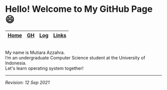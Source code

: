 # Hello! Welcome to My GitHub Page 😄

| [Home](https://mutiarazzahra.github.io/os212/) | [GH](https://github.com/mutiarazzahra) | [Log](https://mutiarazzahra.github.io/os212/TXT/mylog.txt) | [Links](https://mutiarazzahra.github.io/os212/LINKS/) |
--- | --- | --- | ---
<br>
My name is Mutiara Azzahra. 
<br>
I’m an undergraduate Computer Science student at the University of Indonesia.
<br>
Let's learn operating system together!



---
*Revision: 12 Sep 2021* 


